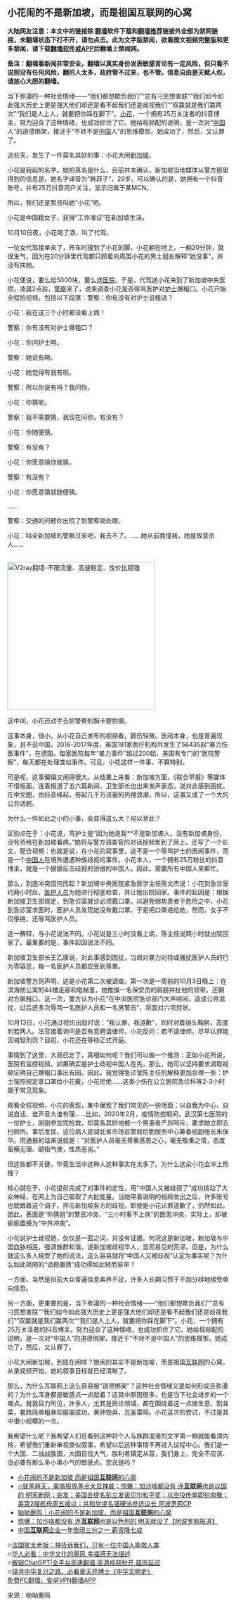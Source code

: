  <!-- 面包屑导航 --> <h2>小花闹的不是新加坡，而是祖国互联网的心窝</h2> <p class="notice"><b>大陆网友注意：本文中的链接除 <a href="https://github.com/bannedbook/fanqiang" >翻墙</a>软件下载和<a href="https://github.com/killgcd/justmysocks/blob/master/README.md">翻墙推荐</a>链接外全部为禁网链接，未翻墙状态下打不开，请勿点击。此为文字版禁闻，欲看图文视频完整版和更多禁闻，请下载<a href="https://github.com/bannedbook/fanqiang">翻墙软件或APP</a>后翻墙上禁闻网。</p><p>备注：翻墙看新闻非常安全，翻墙以真实身份发表敏感言论有一定风险，但只看不说则没有任何风险，翻的人太多，政府管不过来，也不管。信息自由是天赋人权，请放心大胆的翻墙。</b></p>  <div class="entry"> <p id="summary">当下弥漫的一种社会情绪——“他们都想欺负我们”“总有刁民想害朕”“我们如今如此强大历史上更是强大他们却还是看不起我们还是歧视我们”“双赢就是我们赢两次”“我们是人上人，就要把你踩在脚下”。<a href="https://www.bannedbook.org/bnews/tag/%E5%B0%8F%E8%8A%B1/" class="st_tag internal_tag" rel="tag" title="标签 小花 下的日志">小花</a>，一个拥有25万关注者的抖音博主，努力迎合了这种情绪，也成功抓住了它。她给视频配的说明，是一次对“<span class='wp_keywordlink_affiliate'><a href="https://www.bannedbook.org/" title="中国" target="_blank">中国</a></span>人”的道德绑架，接近于“不转不是<a href="https://www.bannedbook.org/bnews/tag/%E4%B8%AD%E5%9B%BD/" class="st_tag internal_tag" rel="tag" title="标签 中国 下的日志">中国</a>人”的思维模型。她成功了，然后，又认罪了。</p> <p>这些天，发生了一件莫名其妙的事：小花大闹<a href="https://www.bannedbook.org/bnews/tag/%e6%96%b0%e5%8a%a0%e5%9d%a1/" class="st_tag internal_tag" rel="tag" title="标签 新加坡 下的日志">新加坡</a>。</p> <p>小花是我起的名字。她的真名是什么，目前并未确认，新加坡当地媒体从警方那里得到的信息是，她名字译音为“韩菲子”，29岁。可以确认的是，她拥有一个抖音账号，并有25万抖音用户关注，显示归属于某MCN。</p> <p>所以，我们还是暂且叫她“小花”吧。</p> <p>小花是中国籍女子，获得“工作准证”在新加坡生活。</p> <p>10月10日夜，小花喝了酒，叫了代驾。</p> <p>一位女代驾接单来了，开车时撞到了小花的脚，小花躺在地上，一躺20分钟，就很生气，因为在20分钟里代驾都只顾着向周围小花的男士朋友解释“她没事”，并没有扶她。</p> <p>小花便说，要么给5000块，要么送<a href="https://www.bannedbook.org/bnews/tag/%E5%8C%BB%E9%99%A2/" class="st_tag internal_tag" rel="tag" title="标签 医院 下的日志">医院</a>。于是，代驾送小花来到了新加坡中央医院，凌晨2点后，<a href="https://www.bannedbook.org/bnews/tag/%e8%ad%a6%e5%af%9f/" class="st_tag internal_tag" rel="tag" title="标签 警察 下的日志">警察</a>来了，说来调查小花是否辱骂医护对<a href="https://www.bannedbook.org/bnews/tag/%E6%8A%A4%E5%A3%AB/" class="st_tag internal_tag" rel="tag" title="标签 护士 下的日志">护士</a>爆粗口。小花开始全程拍视频，包括以下段落：警察：你有没有对护士说粗话？</p> <p>小花：我在这三个小时都没看上病！</p> <p>警察：你有没有对护士爆粗口？</p> <p>小花：你问护士啊。</p> <p>警察：她说有啊。</p> <p>小花：她觉得有就有呗。</p> <p>警察：所以你说有吗？我问你。</p> <p>小花：你猜呢。</p> <p>警察：我不需要猜，我现在问你，有没有？</p> <p>小花：你随便猜。</p> <p>警察：有没有？</p> <p>小花：你愿意猜你就猜。</p> <p>警察：有没有？</p> <p>小花：你愿意猜就随便猜。</p> <p>……</p> <p>警察：交通的问题你出院了到警察局处理。</p> <p>小花：叫全新加坡的警察过来吧，我去不了。……她从前面撞我，她是故意杀人……</p>  <p></p> <p><br/><a href="https://github.com/bannedbook/fanqiang/wiki/V2ray%E6%9C%BA%E5%9C%BA"><img src="https://raw.githubusercontent.com/bannedbook/fanqiang/master/v2ss/images/v2free.jpg" width="336" alt="V2ray翻墙-不限流量、高速稳定、性价比超强"></a><br/></p> <p>这中间，小花还动手去抓警察的胸卡要拍摄。</p> <p>这事本身，很小。从小花自己发布的视频看，脚伤轻微。医闹本身，也是普遍现象，且不说中国，2016-2017年度，英国181家医疗机构共发生了56435起“暴力伤医事件”，在德国，每家医院每年“暴力事件”超过200起，美国有专门的“医院警察”，每天都在处理类似事件。可见，小花这样一件事，不算特别。</p> <p>可是呢，这事偏偏又闹得很大。从结果上来看：新加坡方面，《联合早报》等媒体不惜版面，连着报道了五六篇新闻，卫生部长也出来发声表态，说对此感到困扰。在中文圈，由抖音缘起，卷起几千万流量的热搜浪潮，所以，这事又成了一个大的公共话题。</p> <p>为什么一件如此之小的小事，会变得这么大？何以至此？</p> <p>区别点在于：小花说，骂护士是“因为她说我**不是新加坡人，没有新加坡身份，没有资格在新加坡看病。”她将与警方调查官的对话视频发到了网上，还写了一个长文，配合视频：也就是说，在小花的叙事里，这不是一个辱骂护士的医闹事件，而是一个<a href="https://www.bannedbook.org/bnews/tag/%e4%b8%ad%e5%9b%bd%e4%ba%ba/" class="st_tag internal_tag" rel="tag" title="标签 中国人 下的日志">中国人</a>在境外遭遇种族歧视的事件。小花本人，一个拥有25万粉丝的抖音博主，就是一个狠狠反击歧视的骄傲的中国人，因此，需要所有中国人来帮忙。</p> <p>那么，到底冲突因何而起？新加坡中央医院紧急医学主任陈文杰说：小花到急诊室约两小时后，<a href="https://www.bannedbook.org/bnews/tag/%E5%8C%BB%E6%8A%A4%E4%BA%BA%E5%91%98/" class="st_tag internal_tag" rel="tag" title="标签 医护人员 下的日志">医护人员</a>为她进行彻底检查，并让她出院回家。事件的起因是：根据新加坡卫生部规定，到急诊室就诊必须戴口罩，以避免弱势患者于危险之中，小花到急诊室求医时，医护人员发现她没有戴口罩，于是把口罩递给她，然而，女子不仅拒绝，还辱骂医护人员。</p> <p>这一解释，与小花说法不同。小花说是三小时没看上病，陈主任说两小时就出院回家了。最重要的是，事件起因说法不同。</p> <p>新加坡卫生部长王乙康说，对此事感到困扰，当局对暴力对待或骚扰医护人员的行为零容忍，每一名医护人员都应受到尊重。</p> <p>新加坡警方则声明，这是小花第二次被调查。第一次是一周前的10月3日晚上：在滨海舫公寓的44楼走廊和电梯里，她推搡一名保安员的肩膀并扯他的领带，还朝对方飙粗口。这一次，警方认为小花“在中央医院急诊部门大声喧闹，造成公共滋扰，过后还多次辱骂一名医护人员和一名男警员”，将面对六项控状。</p> <p>10月13日，小花通过视讯出庭时说：“我认罪，我道歉”，同时对着镜头鞠躬，态度判若两人。法官接着询问是否有意聘请律师，小花反问：若不请律师，尽早认罪能否减轻刑罚？目前，小花还在等待正式开庭。</p>  <p>事情到了这里，大局已定了，真相如何呢？我们可以做一个推测：正如小花所说，医院有监控视频，如果确实是护士歧视中国人在先，那么，她可以坚持要求调取视频证明自己爆粗口事出有因。因此，我觉得急诊室陈主任的解释更加合理一些：护士按照规定拿口罩给小花戴，小花拒绝……这类小伤在公立医院急诊科等2-3小时属于常见现象。</p> <p>观看全程视频，小花的表现，集中展现了我们常见的一些场面：以自我为中心、自说自话、谁声音大谁有理……比如，2020年2月，疫情防控期间，武汉第七医院的一位护士，刚刚参加完抢救，却莫名其妙地被一个男患者严厉呵斥，要求她立即去扫厕所。事后发现，这位病人是湖北省市场监管局后勤服务中心筹备组副组长朱保华。用通报的话来说就是：“对医护人员毫无尊重感恩之心，毫无敬重之情，态度蛮横无理、颐指气使，性质恶劣。”</p> <p>但这些都不关键，毕竟生活中这种人这种事实在太多了。为什么这朵小花会冲上热搜？</p> <p>核心就在于，小花提前完成了对事件的定性，用“中国人又被歧视了”成功挑动了大众神经，在网上为自己吸取了大批能量。当她带着说明的视频发出之后，许多账号也就跟着这个调子，抨击新加坡各方的歧视。即便是小花认罪道歉了，仍然如此。因此，表面是“你猜姐”的警民冲突、“三小时看不上病”的医患冲突，实际上，却被偷偷置换为“中外冲突”。</p> <p>小花说护士歧视她，仅仅是一面之词，并没有证据。何况这是新加坡，新加坡与中国血脉相连，强调族群和谐，说新加坡歧视华人，显而易见的荒谬。但是，为什么就这么多人接受了她的说法，这么容易就将“中国人又被歧视”认定为事实呢？为什么如此简陋的“话题置换”成功得如此轻而易举？</p> <p>一方面，当然是目前大众普遍信息素养不足，许多人长期习惯于不加分辨地接受单向信息。</p> <p>另一方面，更重要的是，当下弥漫的一种社会情绪——“他们都想欺负我们”“总有刁民想害朕”“我们如今如此强大历史上更是强大他们却还是看不起我们还是歧视我们”“双赢就是我们赢两次”“我们是人上人，就要把你踩在脚下”。小花，一个拥有25万关注者的抖音博主，努力迎合了这种情绪，也成功抓住了它。她给视频配的说明，是一次对“中国人”的道德绑架，接近于“不转不是中国人”的思维模型。她成功了，然后，又认罪了。</p> <p>小花大闹新加坡，到底在闹啥？她闹的其实不是新加坡，而是祖国<a href="https://www.bannedbook.org/bnews/tag/%e4%ba%92%e8%81%94%e7%bd%91/" class="st_tag internal_tag" rel="tag" title="标签 互联网 下的日志">互联网</a>的心窝。从录视频开始，她的叙事目标就已经清晰了。</p> <p>那么，为什么互联网上这么容易被“道德绑架”？这种社会情绪又是如何形成且弥漫的？为什么浑身都是敏感点一点就着？这其中原因很多，也是当下社会进步的一个难点。就我目力所见，许多人，尤其是舆论领域，都在围绕着这一点做生意、割韭菜，套路简单粗暴却屡屡成功。黄钟毁弃，瓦釜雷鸣。小花这次的尝试，不过是其中很小规模的一次。</p> <p>我希望什么呢？我希望人们在看到这种将个人与族群混淆的文字第一眼就能看清内核，希望我们重新审视类似叙事，希望以后这种事情不再进入议程中心。我们是一个大国、二战战胜国，大国自信大气，胜利者镇定从容，我们身上，完全不应该、没必要有那么多小里小气的敏感点。您说是吗？</p> <!--<div id="taboola-mid-1"></div>--><ul class='op-related-articles' title='相关阅读'> <li><a href='https://www.bannedbook.org/bnews/lifebaike/20231014/1947254.html' target='_blank'>小花闹的不是新加坡 而是祖国<b>互联网</b>的心窝</a></li> <li><a href='https://www.bannedbook.org/bnews/bannedvideo/20231014/1947216.html' target='_blank'>🔥就差两天，美情报界差点大显神威；惊爆：加沙啥都没有 连<b>互联网</b>也是以国的 明天断网；突发：美国会提名彭立发诺贝尔和平奖；以空投传单即刻南撤；美第2艘航母周五援以；共和党提名强硬派参选议长 阿波罗网CP</a></li> <li><a href='https://www.bannedbook.org/bnews/baitai/20231014/1947183.html' target='_blank'>呦呦鹿鸣｜小花闹的不是新加坡，而是祖国<b>互联网</b>的心窝</a></li> <li><a href='https://www.bannedbook.org/bnews/worldnews/20231014/1947056.html' target='_blank'>惊爆：加沙啥都没有 连<b>互联网</b>也是以色列的 明天就没了【阿波罗网报道】</a></li> <li><a href='https://www.bannedbook.org/bnews/ccpdope/20231006/1943399.html' target='_blank'>中国<b>互联网</b>企业一年倒闭三分之一 薪资降七成</a></li> </ul> <p class="texttj"> 🔥<a href="https://www.bannedbook.org/bnews/ssgc/20230219/1850782.html" target="_blank">法国犹太老板：神告诉我们，只有一位中国人能救人类</a><br/> 🔥<a href="https://www.bannedbook.org/bnews/comments/20220220/1694796.html" target="_blank">华人必看：中华文化的飓风 幸福感无法描述</a><br/> 🔥<a href="https://github.com/bannedbook/fanqiang/wiki/V2ray%E6%9C%BA%E5%9C%BA" target="_blank">解锁ChatGPT|全平台高速翻墙:高清视频秒开,超低延迟</a><br/> 🔥<a href="https://www.bannedbook.org/bnews/comments/20220808/1768773.html" target="_blank">探寻中华复兴之路，必看章天亮博士《中华文明史》</a><br/> <a href="https://github.com/bannedbook/fanqiang/wiki/%E7%A6%81%E9%97%BB%E7%BD%91%E5%AE%89%E5%8D%93%E7%BF%BB%E5%A2%99%E6%96%B0%E9%97%BBAPP" target="_blank">免费PC翻墙、安卓VPN翻墙APP</a><br/> </p><p class="src-info">来源：呦呦鹿鸣 </p> <a name='sharetosocial'></a> <div style="margin-bottom:5px;padding-bottom:5px;clear:both"> <div id="archive-pix-1" class="banner-ads"> <!-- AuctionX Display platform tag START --> <div id="27602x728x90x621x_ADSLOT1" clicktrack="%%CLICK_URL_ESC%%"></div>  <!-- AuctionX Display platform tag END --> </div> <div id="archive-pix-2" class="banner-ads"> <!-- AuctionX Display platform tag START --> <div id="27556x300x250x621x_ADSLOT1" clicktrack="%%CLICK_URL_ESC%%" style="margin:0 auto;text-align:center"></div>  <!-- AuctionX Display platform tag END --> </div> </div>  <div id="archive-pix-1" class="banner-ads"> <!-- AuctionX Display platform tag START --> <div id="27603x728x90x621x_ADSLOT1" clicktrack="%%CLICK_URL_ESC%%"></div>  <!-- AuctionX Display platform tag END --> </div> </div><!--END ENTRY--> 
